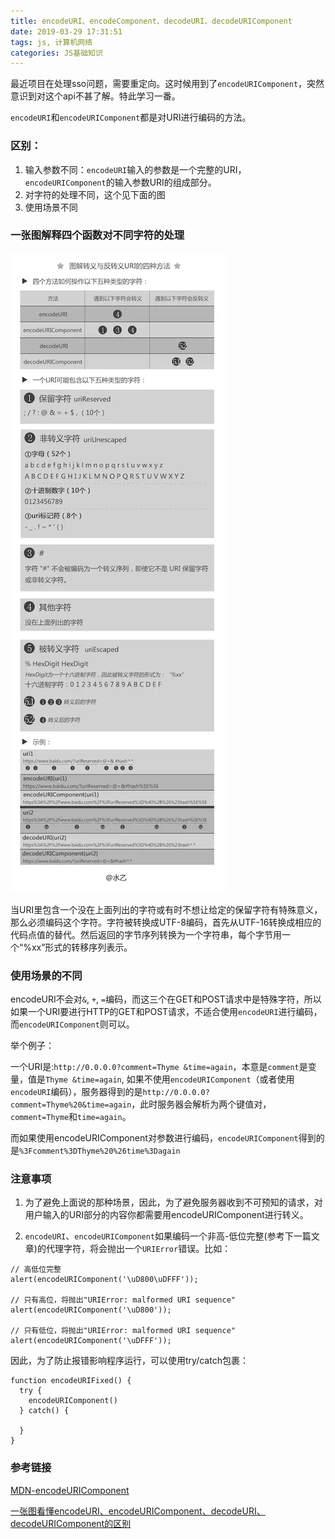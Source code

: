 ```yaml
---
title: encodeURI、encodeComponent、decodeURI、decodeURIComponent
date: 2019-03-29 17:31:51
tags: js, 计算机网络
categories: JS基础知识
---
```

最近项目在处理sso问题，需要重定向。这时候用到了`encodeURIComponent`，突然意识到对这个api不甚了解。特此学习一番。

`encodeURI`和`encodeURIComponent`都是对URI进行编码的方法。

### 区别：
1. 输入参数不同：`encodeURI`输入的参数是一个完整的URI，`encodeURIComponent`的输入参数URI的组成部分。
2. 对字符的处理不同，这个见下面的图
3. 使用场景不同


### 一张图解释四个函数对不同字符的处理
![字符分类](https://github.com/xixizhangfe/markdownImages/blob/master/charactor-type.png?raw=true)

当URI里包含一个没在上面列出的字符或有时不想让给定的保留字符有特殊意义，那么必须编码这个字符。字符被转换成UTF-8编码，首先从UTF-16转换成相应的代码点值的替代。然后返回的字节序列转换为一个字符串，每个字节用一个“%xx”形式的转移序列表示。

### 使用场景的不同
encodeURI不会对`&`, `+`, `=`编码，而这三个在GET和POST请求中是特殊字符，所以如果一个URI要进行HTTP的GET和POST请求，不适合使用`encodeURI`进行编码，而`encodeURIComponent`则可以。

举个例子：

一个URI是:`http://0.0.0.0?comment=Thyme &time=again`，本意是`comment`是变量，值是`Thyme &time=again`, 如果不使用`encodeURIComponent`（或者使用`encodeURI`编码），服务器得到的是`http://0.0.0.0?comment=Thyme%20&time=again`，此时服务器会解析为两个键值对，`comment=Thyme`和`time=again`。

而如果使用encodeURIComponent对参数进行编码，`encodeURIComponent`得到的是`%3Fcomment%3DThyme%20%26time%3Dagain`

### 注意事项
1. 为了避免上面说的那种场景，因此，为了避免服务器收到不可预知的请求，对用户输入的URI部分的内容你都需要用encodeURIComponent进行转义。

2. `encodeURI`、`encodeURIComponent`如果编码一个非高-低位完整(参考下一篇文章)的代理字符，将会抛出一个`URIError`错误。比如：

```
// 高低位完整
alert(encodeURIComponent('\uD800\uDFFF'));

// 只有高位，将抛出"URIError: malformed URI sequence"
alert(encodeURIComponent('\uD800'));

// 只有低位，将抛出"URIError: malformed URI sequence"
alert(encodeURIComponent('\uDFFF'));
```

因此，为了防止报错影响程序运行，可以使用try/catch包裹：

```
function encodeURIFixed() {
  try {
    encodeURIComponent()
  } catch() {

  }
}
```

### 参考链接
[MDN-encodeURIComponent](https://developer.mozilla.org/zh-CN/docs/Web/JavaScript/Reference/Global_Objects/encodeURIComponent)

[一张图看懂encodeURI、encodeURIComponent、decodeURI、decodeURIComponent的区别](https://juejin.im/post/5835836361ff4b0061f38a5d)

